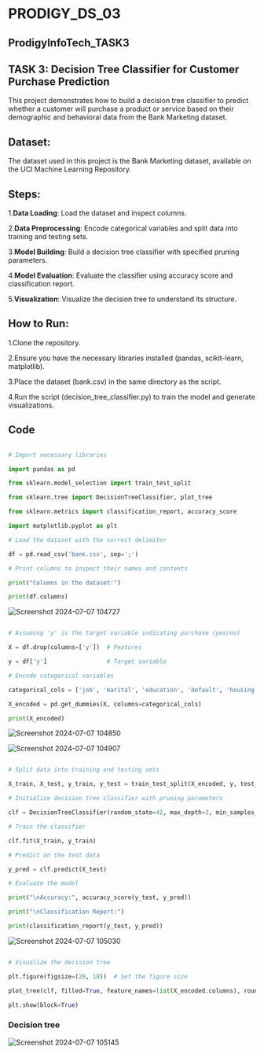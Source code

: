 # PRODIGY_DS_03

## ProdigyInfoTech_TASK3

## TASK 3: Decision Tree Classifier for Customer Purchase Prediction
This project demonstrates how to build a decision tree classifier to predict whether a customer will purchase a product or service based on their demographic and behavioral data from the Bank Marketing dataset.

## Dataset:
The dataset used in this project is the Bank Marketing dataset, available on the UCI Machine Learning Repository.

## Steps:

1.**Data Loading**: Load the dataset and inspect columns.

2.**Data Preprocessing**: Encode categorical variables and split data into training and testing sets.

3.**Model Building**: Build a decision tree classifier with specified pruning parameters.

4.**Model Evaluation**: Evaluate the classifier using accuracy score and classification report.

5.**Visualization**: Visualize the decision tree to understand its structure.

## How to Run:
1.Clone the repository.

2.Ensure you have the necessary libraries installed (pandas, scikit-learn, matplotlib).

3.Place the dataset (bank.csv) in the same directory as the script.

4.Run the script (decision_tree_classifier.py) to train the model and generate visualizations.

## Code

```python

# Import necessary libraries

import pandas as pd

from sklearn.model_selection import train_test_split

from sklearn.tree import DecisionTreeClassifier, plot_tree

from sklearn.metrics import classification_report, accuracy_score

import matplotlib.pyplot as plt

# Load the dataset with the correct delimiter

df = pd.read_csv('bank.csv', sep=';')

# Print columns to inspect their names and contents

print("Columns in the dataset:")

print(df.columns)
```

![Screenshot 2024-07-07 104727](https://github.com/Chilukuri-NeethuReddy/PRODIGY_DS_03/assets/174725064/5deabde5-aae6-4aae-9a1a-9fafd05d2e33)

```python

# Assuming 'y' is the target variable indicating purchase (yes/no)

X = df.drop(columns=['y'])  # Features

y = df['y']                 # Target variable

# Encode categorical variables

categorical_cols = ['job', 'marital', 'education', 'default', 'housing', 'loan', 'contact', 'month', 'poutcome']

X_encoded = pd.get_dummies(X, columns=categorical_cols)

print(X_encoded)
```

![Screenshot 2024-07-07 104850](https://github.com/Chilukuri-NeethuReddy/PRODIGY_DS_03/assets/174725064/3551cbcc-8231-4bfb-a7eb-529a3aa536a5)

![Screenshot 2024-07-07 104907](https://github.com/Chilukuri-NeethuReddy/PRODIGY_DS_03/assets/174725064/b005e490-e91b-46d7-974d-31326e09f9c2)

```python

# Split data into training and testing sets

X_train, X_test, y_train, y_test = train_test_split(X_encoded, y, test_size=0.2, random_state=42)

# Initialize decision tree classifier with pruning parameters

clf = DecisionTreeClassifier(random_state=42, max_depth=3, min_samples_split=20, min_samples_leaf=10)

# Train the classifier

clf.fit(X_train, y_train)

# Predict on the test data

y_pred = clf.predict(X_test)

# Evaluate the model

print("\nAccuracy:", accuracy_score(y_test, y_pred))

print("\nClassification Report:")

print(classification_report(y_test, y_pred))
```

![Screenshot 2024-07-07 105030](https://github.com/Chilukuri-NeethuReddy/PRODIGY_DS_03/assets/174725064/2ad291d6-3dce-46ce-9a02-e72b98bceeb5)

```python

# Visualize the decision tree

plt.figure(figsize=(20, 10))  # Set the figure size

plot_tree(clf, filled=True, feature_names=list(X_encoded.columns), rounded=True, fontsize=12, class_names=['No Purchase', 'Purchase'])

plt.show(block=True)
```

###   Decision tree
![Screenshot 2024-07-07 105145](https://github.com/Chilukuri-NeethuReddy/PRODIGY_DS_03/assets/174725064/406faab9-1081-45a9-872a-675698071301)






